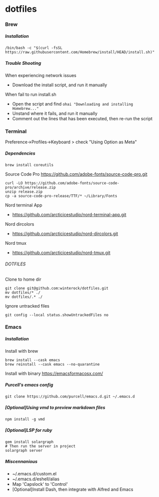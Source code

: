 # dotfiles

### Brew
##### Installation
```
/bin/bash -c "$(curl -fsSL https://raw.githubusercontent.com/Homebrew/install/HEAD/install.sh)"
```
##### Trouble Shooting
When experiencing network issues
- Download the install script, and run it manually

When fail to run install.sh
- Open the script and find `ohai "Downloading and installing Homebrew..."`
- Unstand where it fails, and run it manually
- Comment out the lines that has been executed, then re-run the script

### Terminal

Preference->Profiles->Keyboard > check "Using Option as Meta"

##### Dependencies
```
brew install coreutils
```

Source Code Pro https://github.com/adobe-fonts/source-code-pro.git
```
curl -LO https://github.com/adobe-fonts/source-code-pro/archive/release.zip
unzip release.zip
cp -a source-code-pro-release/TTF/* ~/Library/Fonts
```

Nord terminal App
- https://github.com/arcticicestudio/nord-terminal-app.git

Nord dircolors
- https://github.com/arcticicestudio/nord-dircolors.git

Nord tmux
- https://github.com/arcticicestudio/nord-tmux.git

###### DOTFILES

Clone to home dir
```
git clone git@github.com:winterock/dotfiles.git
mv dotfiles/* ./
mv dotfiles/.* ./
```

Ignore untracked files
```
git config --local status.showUntrackedFiles no
```

### Emacs

##### Installation

Install with brew
```
brew install --cask emacs
brew reinstall --cask emacs --no-quarantine
```

Install with binary
https://emacsformacosx.com/


##### Purcell's emacs config
```
git clone https://github.com/purcell/emacs.d.git ~/.emacs.d
```


##### [Optional]Using vmd to preview markdown files
```
npm install -g vmd
```


##### [Optional]LSP for ruby
```
gem install solargraph
# Then run the server in project
solargraph server
```

##### Miscennanious
- ~/.emacs.d/custom.el
- ~/.emacs.d/eshell/alias
- Map 'Capslock' to 'Control'
- [Optional]Install Dash, then integrate with Alfred and Emacs
